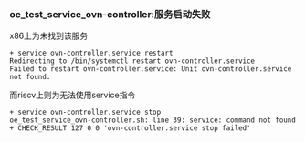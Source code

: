 ### oe_test_service_ovn-controller:服务启动失败

x86上为未找到该服务

```
+ service ovn-controller.service restart
Redirecting to /bin/systemctl restart ovn-controller.service
Failed to restart ovn-controller.service: Unit ovn-controller.service not found.
```

而riscv上则为无法使用service指令

```
+ service ovn-controller.service stop
oe_test_service_ovn-controller.sh: line 39: service: command not found
+ CHECK_RESULT 127 0 0 'ovn-controller.service stop failed'
```

